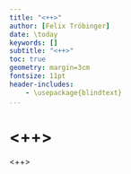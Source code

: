 ```yaml
---
title: "<++>"
author: [Felix Tröbinger]
date: \today
keywords: []
subtitle: "<++>"
toc: true
geometry: margin=3cm
fontsize: 11pt
header-includes:
	- \usepackage{blindtext}
...
```


# <++>
<++>
